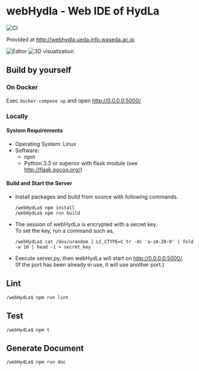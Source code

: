 # webHydla - Web IDE of HydLa
![CI](https://github.com/HydLa/webHydLa/workflows/CI/badge.svg)

Provided at http://webhydla.ueda.info.waseda.ac.jp

![Editor](https://user-images.githubusercontent.com/39757050/101180365-d3b45980-368e-11eb-8590-e4fb5bef7aae.png)
![3D visualization](https://user-images.githubusercontent.com/39757050/101180368-d57e1d00-368e-11eb-970f-5f6fd012c1f5.png)

## Build by yourself

### On Docker
Exec `docker-compose up` and open http://0.0.0.0:5000/

### Locally

#### System Requirements
- Operating System: Linux
- Software:
  - npm
  - Python 3.3 or superior with flask module (see http://flask.pocoo.org/)

#### Build and Start the Server
- Install packages and build from source with following commands.
  ```
  /webHydLa$ npm install
  /webHydLa$ npm run build
  ```
- The session of webHydLa is encrypted with a secret key.  
  To set the key, run a command such as,
  ```
  /webHydLa$ cat /dev/urandom | LC_CTYPE=C tr -dc 'a-zA-Z0-9' | fold -w 10 | head -1 > secret_key
  ```
- Execute server.py, then webHydLa will start on http://0.0.0.0:5000/.  
  (If the port has been already in use, it will use another port.)

## Lint
```
/webHydLa$ npm run lint
```

## Test
```
/webHydLa$ npm t
```

## Generate Document
```
/webHydLa$ npm run doc
```
